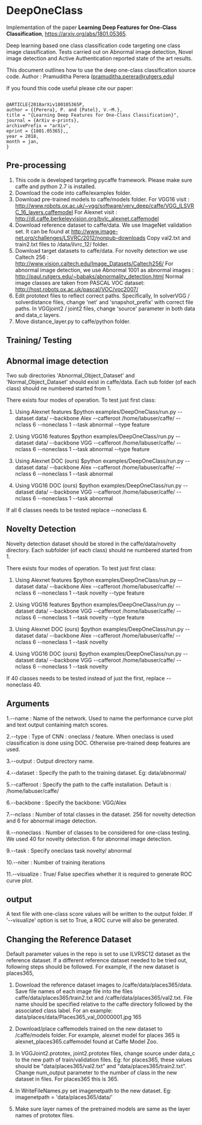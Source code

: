 # DeepOneClass


Implementation of the paper <b>Learning Deep Features for One-Class Classification</b>, https://arxiv.org/abs/1801.05365.

Deep learning based one class classification code targeting one class image classification. Tests carried out on Abnormal image detection, Novel image detection and Active Authentication reported state of the art results.

This document outlines how to use the deep one-class classification source code.
Author : Pramuditha Perera (pramuditha.perera@rutgers.edu)

If you found this code useful please cite our paper:
<pre><code>
@ARTICLE{2018arXiv180105365P,
author = {{Perera}, P. and {Patel}, V.~M.},
title = "{Learning Deep Features for One-Class Classification}",
journal = {ArXiv e-prints},
archivePrefix = "arXiv",
eprint = {1801.05365},,
year = 2018,
month = jan,
}
</code></pre>
Pre-processing
--------------
1. This code is developed targeting pycaffe framework. Please make sure caffe and python 2.7 is installed.
2. Download the code into caffe/examples folder.
3. Download pre-trained models to caffe/models folder.
	For VGG16 visit : http://www.robots.ox.ac.uk/~vgg/software/very_deep/caffe/VGG_ILSVRC_16_layers.caffemodel
	For Alexnet visit : http://dl.caffe.berkeleyvision.org/bvlc_alexnet.caffemodel
4. Download reference dataset to caffe/data. We use ImageNet validation set. It can be found at http://www.image-net.org/challenges/LSVRC/2012/nonpub-downloads
Copy val2.txt and train2.txt files to /data/ilvrc_12/ folder.
5. Download target datasets to caffe/data. For novelty detection we use Caltech 256 : http://www.vision.caltech.edu/Image_Datasets/Caltech256/
   For abnormal image detection, we use Abnormal 1001 as abnormal images : http://paul.rutgers.edu/~babaks/abnormality_detection.html
   Normal image classes are taken from PASCAL VOC dataset: http://host.robots.ox.ac.uk/pascal/VOC/voc2007/
6. Edit prototext files to reflect correct paths. Specifically, 
   In solverVGG / solverdistance files, change 'net' and 'snapshot_prefix' with correct file paths.
   In VGGjoint2 / joint2 files, change 'source'  parameter in both data and data_c layers.
7. Move distance_layer.py to caffe/python folder.   


Training/ Testing
-----------------


Abnormal image detection
------------------------
Two sub directories 'Abnormal_Object_Dataset' and 'Normal_Object_Dataset'
should exist in caffe/data. Each sub folder (of each class) should ne numbered started from 1.

There exists four modes of operation. To test just first class:

1. Using Alexnet features
    $python  examples/DeepOneClass/run.py --dataset data/ --backbone Alex --cafferoot /home/labuser/caffe/ --nclass 6 --noneclass 1 --task abnormal --type feature

2. Using VGG16 features
    $python  examples/DeepOneClass/run.py --dataset data/ --backbone VGG --cafferoot /home/labuser/caffe/ --nclass 6 --noneclass 1 --task abnormal --type feature
3. Using Alexnet DOC (ours)
    $python  examples/DeepOneClass/run.py --dataset data/ --backbone Alex --cafferoot /home/labuser/caffe/ --nclass 6 --noneclass 1 --task abnormal

4. Using VGG16 DOC (ours)
   $python  examples/DeepOneClass/run.py --dataset data/ --backbone VGG --cafferoot /home/labuser/caffe/ --nclass 6 --noneclass 1 --task abnormal

If all 6 classes needs to be tested replace --noneclass 6.



Novelty Detection
----------------- 

Novelty detection dataset should be stored in the  caffe/data/novelty directory. Each subfolder (of each class) should ne numbered started from 1.

There exists four modes of operation. To test just first class:

1. Using Alexnet features
    $python  examples/DeepOneClass/run.py --dataset data/ --backbone Alex --cafferoot /home/labuser/caffe/ --nclass 6 --noneclass 1 --task novelty --type feature 

2. Using VGG16 features
    $python  examples/DeepOneClass/run.py --dataset data/ --backbone VGG --cafferoot /home/labuser/caffe/ --nclass 6 --noneclass 1 --task novelty --type feature
3. Using Alexnet DOC (ours)
    $python  examples/DeepOneClass/run.py --dataset data/ --backbone Alex --cafferoot /home/labuser/caffe/ --nclass 6 --noneclass 1 --task novelty

4. Using VGG16 DOC (ours)
    $python  examples/DeepOneClass/run.py --dataset data/ --backbone VGG --cafferoot /home/labuser/caffe/ --nclass 6 --noneclass 1 --task novelty

If 40 classes needs to be tested instead of just the first, replace --noneclass 40.


Arguments
----------
1.--name : Name of the network. Used to name the performance curve plot and text output containing match scores.

2.--type : Type of CNN : oneclass / feature. When oneclass is used classification is done using DOC. Otherwise pre-trained deep features are used.

3.--output : Output directory name.

4.--dataset : Specify the path to the training dataset. Eg: data/abnormal/

5.--cafferoot : Specify the path to the caffe installation. Default is : /home/labuser/caffe/

6.--backbone : Specify the backbone: VGG/Alex

7.--nclass : Number of total classes in the dataset. 256 for novelty detection and 6 for abnormal image detection.

8.--noneclass : Number of classes to be considered for one-class testing. We used 40 for novelty detection. 6 for abnormal image detection. 

9.--task : Specify oneclass task novelty/ abnormal

10.--niter : Number of training iterations

11.--visualize : True/ False specifies whether it is required to generate ROC curve plot.


output
------
A text file with one-class score values will be written to the output folder. If '--visualize' option is set to True, a ROC
curve will also be generated.



Changing the Reference Dataset
------------------------------
Default parameter values in the repo is set to use ILVRSC12 dataset as the reference dataset. If a different reference dataset needed to be tried out, following steps should be followed. For example, if the new dataset is places365,

1. Download the reference dataset images to /caffe/data/places365/data. Save file names of each image file into the files caffe/data/places365/train2.txt and /caffe/data/places365/val2.txt. File name should be specified relative to the caffe directory followed by the associated class label. For an example: data/places/data/Places365_val_00000001.jpg 165

2. Download/place caffemodels trained on the new dataset to /caffe/models folder. For example, alexnet model for places 365 is alexnet_places365.caffemodel found at Caffe Model Zoo.

3. In VGGJoint2.prototex, joint2.prototex files, change source under data_c to the new path of train/validation files. Eg: for places365, these values should be "data/places365/val2.txt" and "data/places365/train2.txt". Change num_output parameter to the number of class in the new dataset in files. For places365 this is 365. 

4. In WriteFileNames.py set imagenetpath to the new dataset. Eg: imagenetpath = 'data/places365/data/'
5. Make sure layer names of the pretrained models are same as the layer names of prototex files.
